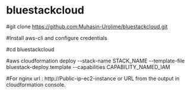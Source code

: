 # bluestackcloud

#git clone https://github.com:Muhasin-Urolime/bluestackcloud.git

#Install aws-cli and configure credentials

#cd bluestackcloud

#aws cloudformation deploy --stack-name STACK_NAME --template-file bluestack-deploy.template  --capabilities CAPABILITY_NAMED_IAM

#For nginx url : http://Public-ip-ec2-instance or URL from the output in cloudformation console.


